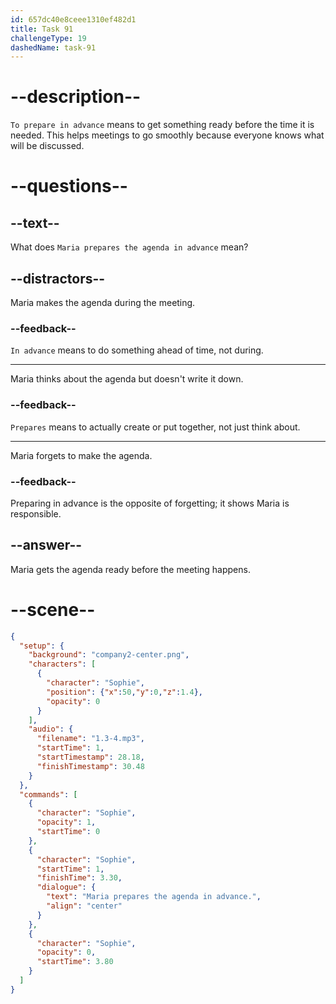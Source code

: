 ```yaml
---
id: 657dc40e8ceee1310ef482d1
title: Task 91
challengeType: 19
dashedName: task-91
---
```


# --description--

`To prepare in advance` means to get something ready before the time it is needed. This helps meetings to go smoothly because everyone knows what will be discussed.

# --questions--

## --text--

What does `Maria prepares the agenda in advance` mean?

## --distractors--

Maria makes the agenda during the meeting.

### --feedback--

`In advance` means to do something ahead of time, not during.

---

Maria thinks about the agenda but doesn't write it down.

### --feedback--

`Prepares` means to actually create or put together, not just think about.

---

Maria forgets to make the agenda.

### --feedback--

Preparing in advance is the opposite of forgetting; it shows Maria is responsible.

## --answer--

Maria gets the agenda ready before the meeting happens.

# --scene--

```json
{
  "setup": {
    "background": "company2-center.png",
    "characters": [
      {
        "character": "Sophie",
        "position": {"x":50,"y":0,"z":1.4},
        "opacity": 0
      }
    ],
    "audio": {
      "filename": "1.3-4.mp3",
      "startTime": 1,
      "startTimestamp": 28.18,
      "finishTimestamp": 30.48
    }
  },
  "commands": [
    {
      "character": "Sophie",
      "opacity": 1,
      "startTime": 0
    },
    {
      "character": "Sophie",
      "startTime": 1,
      "finishTime": 3.30,
      "dialogue": {
        "text": "Maria prepares the agenda in advance.",
        "align": "center"
      }
    },
    {
      "character": "Sophie",
      "opacity": 0,
      "startTime": 3.80
    }
  ]
}
```

